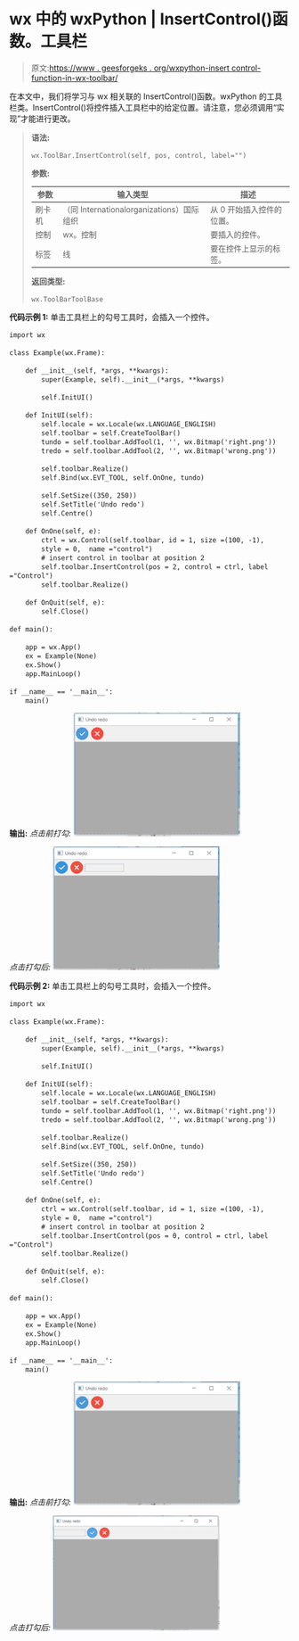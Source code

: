 # wx 中的 wxPython | InsertControl()函数。工具栏

> 原文:[https://www . geesforgeks . org/wxpython-insert control-function-in-wx-toolbar/](https://www.geeksforgeeks.org/wxpython-insertcontrol-function-in-wx-toolbar/)

在本文中，我们将学习与 wx 相关联的 InsertControl()函数。wxPython 的工具栏类。InsertControl()将控件插入工具栏中的给定位置。请注意，您必须调用“实现”才能进行更改。

> **语法:**
> 
> ```
> wx.ToolBar.InsertControl(self, pos, control, label="")
> 
> ```
> 
> **参数:**
> 
> | 参数 | 输入类型 | 描述 |
> | --- | --- | --- |
> | 刷卡机 | （同 Internationalorganizations）国际组织 | 从 0 开始插入控件的位置。 |
> | 控制 | wx。控制 | 要插入的控件。 |
> | 标签 | 线 | 要在控件上显示的标签。 |
> 
> **返回类型:**
> 
> ```
> wx.ToolBarToolBase
> 
> ```

**代码示例 1:** 单击工具栏上的勾号工具时，会插入一个控件。

```
import wx

class Example(wx.Frame):

    def __init__(self, *args, **kwargs):
        super(Example, self).__init__(*args, **kwargs)

        self.InitUI()

    def InitUI(self):
        self.locale = wx.Locale(wx.LANGUAGE_ENGLISH)
        self.toolbar = self.CreateToolBar()
        tundo = self.toolbar.AddTool(1, '', wx.Bitmap('right.png'))
        tredo = self.toolbar.AddTool(2, '', wx.Bitmap('wrong.png'))

        self.toolbar.Realize()
        self.Bind(wx.EVT_TOOL, self.OnOne, tundo)

        self.SetSize((350, 250))
        self.SetTitle('Undo redo')
        self.Centre()

    def OnOne(self, e):
        ctrl = wx.Control(self.toolbar, id = 1, size =(100, -1),
        style = 0,  name ="control")
        # insert control in toolbar at position 2
        self.toolbar.InsertControl(pos = 2, control = ctrl, label ="Control")
        self.toolbar.Realize()

    def OnQuit(self, e):
        self.Close()

def main():

    app = wx.App()
    ex = Example(None)
    ex.Show()
    app.MainLoop()

if __name__ == '__main__':
    main()
```

**输出:**
*点击前打勾:*
![](img/3e963a8296b807d8c3c92bba0a6762db.png)

*点击打勾后:*
![](img/4972c1fb92fa39c56be733cea006c68f.png)

**代码示例 2:** 单击工具栏上的勾号工具时，会插入一个控件。

```
import wx

class Example(wx.Frame):

    def __init__(self, *args, **kwargs):
        super(Example, self).__init__(*args, **kwargs)

        self.InitUI()

    def InitUI(self):
        self.locale = wx.Locale(wx.LANGUAGE_ENGLISH)
        self.toolbar = self.CreateToolBar()
        tundo = self.toolbar.AddTool(1, '', wx.Bitmap('right.png'))
        tredo = self.toolbar.AddTool(2, '', wx.Bitmap('wrong.png'))

        self.toolbar.Realize()
        self.Bind(wx.EVT_TOOL, self.OnOne, tundo)

        self.SetSize((350, 250))
        self.SetTitle('Undo redo')
        self.Centre()

    def OnOne(self, e):
        ctrl = wx.Control(self.toolbar, id = 1, size =(100, -1),
        style = 0,  name ="control")
        # insert control in toolbar at position 2
        self.toolbar.InsertControl(pos = 0, control = ctrl, label ="Control")
        self.toolbar.Realize()

    def OnQuit(self, e):
        self.Close()

def main():

    app = wx.App()
    ex = Example(None)
    ex.Show()
    app.MainLoop()

if __name__ == '__main__':
    main()
```

**输出:**
*点击前打勾:*
![](img/3e963a8296b807d8c3c92bba0a6762db.png)

*点击打勾后:*
![](img/78de54d6706a07f3e5db7348bb2d14e5.png)